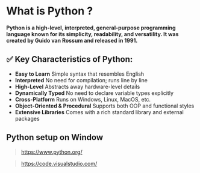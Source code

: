 # What is Python ?

**Python is a high-level, interpreted, general-purpose programming language known for its simplicity, readability, and versatility. It was created by Guido van Rossum and released in 1991.**

## ✅ Key Characteristics of Python:

- **Easy to Learn**	Simple syntax that resembles English
- **Interpreted**	No need for compilation; runs line by line
- **High-Level**	Abstracts away hardware-level details
- **Dynamically Typed**	No need to declare variable types explicitly
- **Cross-Platform**	Runs on Windows, Linux, MacOS, etc.
- **Object-Oriented & Procedural**	Supports both OOP and functional styles
- **Extensive Libraries**	Comes with a rich standard library and external packages

## Python setup on Window

> https://www.python.org/

> https://code.visualstudio.com/ 

